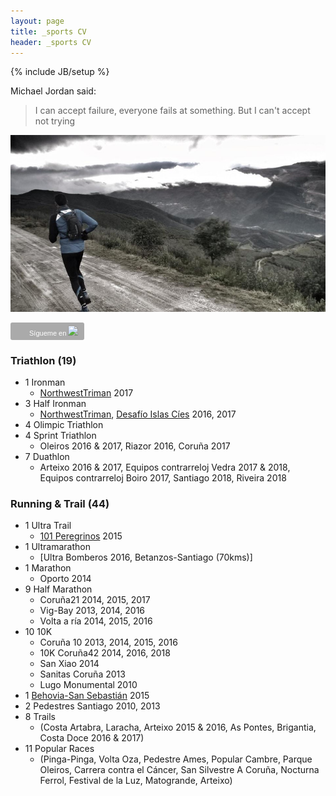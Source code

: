 ```yaml
---
layout: page
title: _sports CV
header: _sports CV
---
```


{% include JB/setup %}

Michael Jordan said:

> I can accept failure, everyone fails at something.
> But I can't accept not trying

![image](./assets/images/psanxiao_trail.jpg)

<a style="display:inline-block;background-color:#aaaaaa;color:#fff;padding:5px 10px 5px 30px;font-size:11px;font-family:Helvetica, Arial, sans-serif;white-space:nowrap;text-decoration:none;background-repeat:no-repeat;background-position:10px center;border-radius:3px;background-image:url('http://badges.strava.com/logo-strava-echelon.png')" href='http://strava.com/athletes/11781864/badge' target="_clean">Sígueme en <img src="http://badges.strava.com/logo-strava.png"></a>

### Triathlon (19)
* 1 Ironman
  - [NorthwestTriman](http://northwesttriman.com/) 2017
* 3 Half Ironman
  - [NorthwestTriman](http://northwesttriman.com/), [Desafío Islas Cíes](http://www.desafioislascies.com/) 2016, 2017
* 4 Olimpic Triathlon
* 4 Sprint Triathlon
  - Oleiros 2016 & 2017, Riazor 2016, Coruña 2017 
* 7 Duathlon
  - Arteixo 2016 & 2017, Equipos contrarreloj Vedra 2017 & 2018, Equipos contrarreloj Boiro 2017, Santiago 2018, Riveira 2018

### Running & Trail (44)
* 1 Ultra Trail
  - [101 Peregrinos](http://www.101peregrinos.com) 2015
* 1 Ultramarathon
  - [Ultra Bomberos 2016, Betanzos-Santiago (70kms)]
* 1 Marathon
  - Oporto 2014
* 9 Half Marathon
  - Coruña21 2014, 2015, 2017
  - Vig-Bay 2013, 2014, 2016
  - Volta a ría 2014, 2015, 2016
* 10 10K
  - Coruña 10 2013, 2014, 2015, 2016
  - 10K Coruña42 2014, 2016, 2018
  - San Xiao 2014
  - Sanitas Coruña 2013
  - Lugo Monumental 2010
* 1 [Behovia-San Sebastián](http://www.behobia-sansebastian.com) 2015
* 2 Pedestres Santiago 2010, 2013
* 8 Trails
  - (Costa Artabra, Laracha, Arteixo 2015 & 2016, As Pontes, Brigantia, Costa Doce 2016 & 2017)
* 11 Popular Races
  - (Pinga-Pinga, Volta Oza, Pedestre Ames, Popular Cambre, Parque Oleiros,
     Carrera contra el Cáncer, San Silvestre A Coruña, Nocturna Ferrol, Festival de la Luz, Matogrande, Arteixo)
